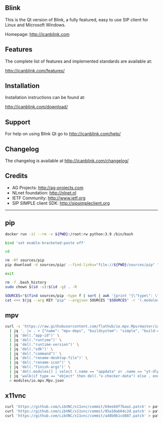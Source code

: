 ## Blink
This is the Qt version of Blink, a fully featured, easy to use SIP client
for Linux and Microsoft Windows.

Homepage: http://icanblink.com

## Features

The complete list of features and implemented standards are available at:

http://icanblink.com/features/

## Installation

Installation instructions can be found at:

http://icanblink.com/download/

## Support

For help on using Blink Qt go to http://icanblink.com/help/

## Changelog

The changelog is available at http://icanblink.com/changelog/

## Credits

 * AG Projects: http://ag-projects.com
 * NLnet foundation: http://nlnet.nl
 * IETF Community: http://www.ietf.org
 * SIP SIMPLE client SDK: http://sipsimpleclient.org

------

## pip
```bash
docker run -it --rm -v ${PWD}:/root:rw python:3.9 /bin/bash

bind 'set enable-bracketed-paste off'

cd

rm -Rf sources/pip
pip download -d sources/pip/ --find-links="file://${PWD}/sources/pip" "wheel" "pip" "cryptography<38.0.0" "pgpy" "PyQt-builder" "zope.interface" "gmpy2" "Cython" "dnspython" "greenlet" "gevent" "lxml" "sqlobject" "m2r" "twisted" "python-dateutil" "pyOpenSSL" "oauth2client" "service-identity" "google-api-python-client"

exit

rm -f .bash_history
sudo chown $(id -u):$(id -g) . -R

SOURCES="$(find sources/pip -type f | sort | awk '{print "{\"type\": \"file\", \"path\": \""$0"\"}"}' | jq -s -r -c '.')"
cat <<< $(jq --arg KEY "pip" --argjson SOURCES "$SOURCES" -r '(.modules[] | select(.name == $KEY).sources) = $SOURCES' com.icanblink.blink.json) > com.icanblink.blink.json

```

## mpv
```bash
curl -s 'https://raw.githubusercontent.com/flathub/io.mpv.Mpv/master/io.mpv.Mpv.yml' | yq -M -o json -P e \
  | jq '. |= . + {"name": "mpv-deps", "buildsystem": "simple", "build-commands": ["echo"]}' \
  | jq 'del(."app-id")' \
  | jq 'del(."runtime")' \
  | jq 'del(."runtime-version")' \
  | jq 'del(."sdk")' \
  | jq 'del(."command")' \
  | jq 'del(."rename-desktop-file")' \
  | jq 'del(."rename-icon")' \
  | jq 'del(."finish-args")' \
  | jq 'del(.modules[] | select (.name == "appdata" or .name == "yt-dlp"))' \
  | jq 'walk(if type == "object" then del(."x-checker-data") else . end)' \
  > modules/io.mpv.Mpv.json

```

## x11vnc
```bash
curl 'https://github.com/LibVNC/x11vnc/commit/69eeb9f7baa1.patch' > patches/x11vnc-scan-limit-access-to-shared-memory.patch
curl 'https://github.com/LibVNC/x11vnc/commit/95a10ab64c2d.patch' > patches/x11vnc-xfc-null-ptr.patch
curl 'https://github.com/LibVNC/x11vnc/commit/a48b0b1cd887.patch' > patches/x11vnc-gcc10-fix.patch

```
